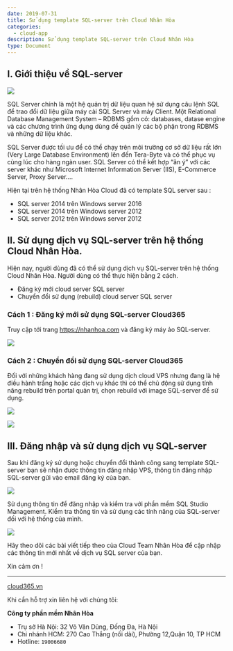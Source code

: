 ```yaml
---
date: 2019-07-31
title: Sử dụng template SQL-server trên Cloud Nhân Hòa
categories:
  - cloud-app
description: Sử dụng template SQL-server trên Cloud Nhân Hòa
type: Document
---
```


## I. Giới thiệu về SQL-server

![](/images/img-sql-server/sql-server-00.png)

SQL Server chính là một hệ quản trị dữ liệu quan hệ sử dụng câu lệnh SQL để trao đổi dữ liệu giữa máy cài SQL Server và máy Client. Một Relational Database Management System – RDBMS gồm có: databases, datase engine và các chương trình ứng dụng dùng để quản lý các bộ phận trong RDBMS và những dữ liệu khác.

SQL Server được tối ưu để có thể chạy trên môi trường cơ sở dữ liệu rất lớn (Very Large Database Environment) lên đến Tera-Byte và có thể phục vụ cùng lúc cho hàng ngàn user. SQL Server có thể kết hợp “ăn ý” với các server khác như Microsoft Internet Information Server (IIS), E-Commerce Server, Proxy Server….

Hiện tại trên hệ thống Nhân Hòa Cloud đã có template SQL server sau :
 - SQL server 2014 trên Windows server 2016
 - SQL server 2014 trên Windows server 2012
 - SQL server 2012 trên Windows server 2012


## II. Sử dụng dịch vụ SQL-server trên hệ thống Cloud Nhân Hòa. 

Hiện nay, người dùng đã có thể sử dụng dịch vụ SQL-server trên hệ thống Cloud Nhân Hòa. Người dùng có thể thực hiện bằng 2 cách.
 - Đăng ký mới cloud server SQL server
 - Chuyển đổi sử dụng (rebuild) cloud server SQL server
 
### Cách 1 : Đăng ký mới sử dụng SQL-server Cloud365 

Truy cập tới trang https://nhanhoa.com và đăng ký máy ảo SQL-server. 

![](/images/img-sql-server/sql-server-01.png)

### Cách 2 : Chuyển đổi sử dụng SQL-server Cloud365 

Đối với những khách hàng đang sử dụng dịch cloud VPS nhưng đang là hệ điều hành trắng hoặc các dịch vụ khác thì có thể chủ động sử dụng tính năng rebuild trên portal quản trị, chọn rebuild với image SQL-server để sử dụng.

![](/images/img-sql-server/sql-server-02.png)

![](/images/img-sql-server/sql-server-03.png)


## III. Đăng nhập và sử dụng dịch vụ SQL-server

Sau khi đăng ký sử dụng hoặc chuyển đổi thành công sang template SQL-server bạn sẽ nhận được thông tin đăng nhập VPS, thông tin đăng nhập SQL-server gửi vào email đăng ký của bạn.

![](/images/img-sql-server/sql-server-04.png)

Sử dụng thông tin để đăng nhập và kiểm tra với phần mềm SQL Studio Management. Kiểm tra thông tin và sử dụng các tính năng của SQL-server đối với hệ thống của mình.

![](/images/img-sql-server/sql-server-05.png)

Hãy theo dõi các bài viết tiếp theo của Cloud Team Nhân Hòa để cập nhập các thông tin mới nhất về dịch vụ SQL server của bạn.

Xin cảm ơn !

---
<a href="https://cloud365.vn/" target="_blank">cloud365.vn</a>

Khi cần hỗ trợ xin liên hệ với chúng tôi:

**Công ty phần mềm Nhân Hòa**
- Trụ sở Hà Nội: 32 Võ Văn Dũng, Đống Đa, Hà Nội
- Chi nhánh HCM: 270 Cao Thắng (nối dài), Phường 12,Quận 10, TP HCM
- Hotline: `19006680`